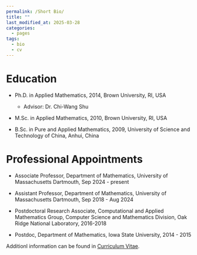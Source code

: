 ```yaml
---
permalink: /Short Bio/
title: ""
last_modified_at: 2025-03-28
categories:
  - pages
tags:
  - bio
  - cv
---
```

<!--
---
permalink: /Short Bio/
title: "Short Bio"
---
-->

# Education

* Ph.D. in Applied Mathematics, 2014, Brown University, RI, USA
  * Advisor: Dr. Chi-Wang Shu
  
* M.Sc. in Applied Mathematics, 2010, Brown University, RI, USA

* B.Sc. in Pure and Applied Mathematics, 2009, University of Science and Technology of China, Anhui, China



# Professional Appointments

* Associate Professor, Department of Mathematics, University of Massachusetts Dartmouth, Sep 2024 - present

* Assistant Professor, Department of Mathematics, University of Massachusetts Dartmouth, Sep 2018 - Aug 2024

* Postdoctoral Research Associate,  Computational and Applied Mathematics Group, Computer Science and Mathematics Division, Oak Ridge National Laboratory, 2016-2018

* Postdoc, Department of Mathematics, Iowa State University, 2014 - 2015


<!-- Dr. Chen is an assistant professor in the Department of Mathematics at University of Massachusetts Dartmouth. Before joing UMass Dartmouth, She served as a Postdoctoral Research Associate in the Computational and Applied Mathematics Group of the Computer Science and Mathematics Division at Oak Ridge National Laboratory and as a Postdoc in the Department of Mathematics at Iowa State University. She received a Ph.D. degree in Applied Mathematics from Brown University. -->

Additionl information can be found in [Curriculum Vitae](../CV_Zheng_Chen_short.pdf).
